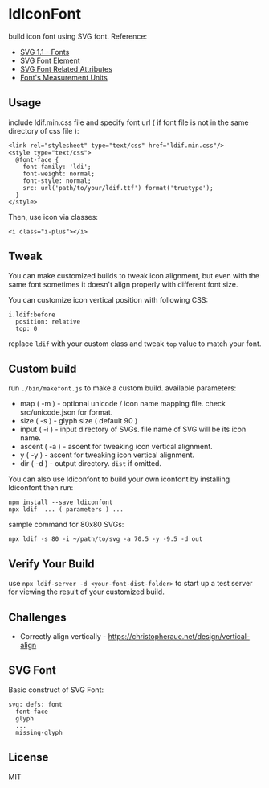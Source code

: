 # ldIconFont

build icon font using SVG font. Reference:

 - [SVG 1.1 - Fonts](https://www.w3.org/TR/SVG11/fonts.html)
 - [SVG Font Element](https://developer.mozilla.org/en-US/docs/Web/SVG/Element/font)
 - [SVG Font Related Attributes](https://docs.google.com/spreadsheets/d/1NBUILrdB3uDDPzyicEU8WApkTXL9sZVmta7yneXlKIA/edit?usp=sharing)
 - [Font's Measurement Units](https://i.stack.imgur.com/Z0TnA.png)


## Usage

include ldif.min.css file and specify font url ( if font file is not in the same directory of css file ):

    <link rel="stylesheet" type="text/css" href="ldif.min.css"/>
    <style type="text/css">
      @font-face {
        font-family: 'ldi';
        font-weight: normal;
        font-style: normal;
        src: url('path/to/your/ldif.ttf') format('truetype');
      }
    </style>

Then, use icon via classes:

    <i class="i-plus"></i>


## Tweak

You can make customized builds to tweak icon alignment, but even with the same font sometimes it doesn't align properly with different font size. 

You can customize icon vertical position with following CSS:

    i.ldif:before
      position: relative
      top: 0

replace `ldif` with your custom class and tweak `top` value to match your font.


## Custom build

run `./bin/makefont.js` to make a custom build. available parameters:

 - map ( -m ) - optional unicode / icon name mapping file. check src/unicode.json for format.
 - size ( -s ) - glyph size ( default 90 )
 - input ( -i ) - input directory of SVGs. file name of SVG will be its icon name.
 - ascent ( -a ) - ascent for tweaking icon vertical alignment.
 - y ( -y ) - ascent for tweaking icon vertical alignment.
 - dir ( -d ) - output directory. `dist` if omitted.

You can also use ldiconfont to build your own iconfont by installing ldiconfont then run:

    npm install --save ldiconfont
    npx ldif  ... ( parameters ) ...

sample command for 80x80 SVGs:

    npx ldif -s 80 -i ~/path/to/svg -a 70.5 -y -9.5 -d out



## Verify Your Build

use `npx ldif-server -d <your-font-dist-folder>` to start up a test server for viewing the result of your customized build.



## Challenges

 - Correctly align vertically - https://christopheraue.net/design/vertical-align


## SVG Font

Basic construct of SVG Font:

    svg: defs: font
      font-face
      glyph
      ...
      missing-glyph


## License

MIT
